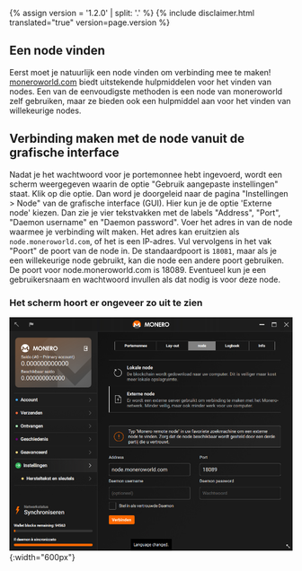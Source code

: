 {% assign version = '1.2.0' | split: '.' %}
{% include disclaimer.html translated="true" version=page.version %}
## Een node vinden
Eerst moet je natuurlijk een node vinden om verbinding mee te maken! [moneroworld.com](https://moneroworld.com/#nodes) biedt uitstekende hulpmiddelen voor het vinden van nodes. Een van de eenvoudigste methoden
is een node van moneroworld zelf gebruiken, maar ze bieden ook een hulpmiddel aan voor het vinden van willekeurige nodes.

## Verbinding maken met de node vanuit de grafische interface
Nadat je het wachtwoord voor je portemonnee hebt ingevoerd, wordt een scherm weergegeven waarin de optie "Gebruik aangepaste instellingen" staat. Klik op die optie. Dan word je
doorgeleid naar de pagina "Instellingen > Node" van de grafische interface (GUI). Hier kun je de optie 'Externe node' kiezen. Dan zie je vier tekstvakken met de labels "Address", "Port", "Daemon username" en "Daemon password". Voer het adres in van de node waarmee je verbinding wilt maken. Het adres kan eruitzien als `node.moneroworld.com`, of het is een IP-adres. Vul vervolgens in het vak "Poort" de poort van de node in. De standaardpoort is `18081`, maar als je een willekeurige node gebruikt, kan die node een andere poort gebruiken. De poort voor node.moneroworld.com is 18089. Eventueel kun je een gebruikersnaam en wachtwoord invullen als dat nodig is voor deze node.
### Het scherm hoort er ongeveer zo uit te zien
![Node](png/remote_node/remote-node-screenshot.png){:width="600px"}
